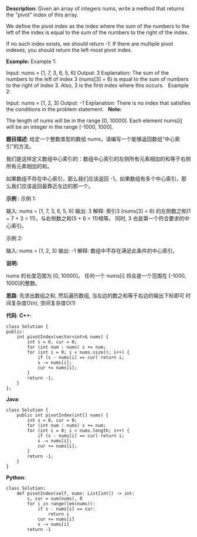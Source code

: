 __Description__:
Given an array of integers nums, write a method that returns the "pivot" index of this array.

We define the pivot index as the index where the sum of the numbers to the left of the index is equal to the sum of the numbers to the right of the index.

If no such index exists, we should return -1. If there are multiple pivot indexes, you should return the left-most pivot index.

__Example:__
Example 1:

Input: 
nums = [1, 7, 3, 6, 5, 6]
Output: 3
Explanation: 
The sum of the numbers to the left of index 3 (nums[3] = 6) is equal to the sum of numbers to the right of index 3.
Also, 3 is the first index where this occurs.
 
Example 2:

Input: 
nums = [1, 2, 3]
Output: -1
Explanation: 
There is no index that satisfies the conditions in the problem statement.
 
__Note:__

The length of nums will be in the range [0, 10000].
Each element nums[i] will be an integer in the range [-1000, 1000].

__题目描述__:
给定一个整数类型的数组 nums，请编写一个能够返回数组“中心索引”的方法。

我们是这样定义数组中心索引的：数组中心索引的左侧所有元素相加的和等于右侧所有元素相加的和。

如果数组不存在中心索引，那么我们应该返回 -1。如果数组有多个中心索引，那么我们应该返回最靠近左边的那一个。

__示例 :__
示例 1:

输入: 
nums = [1, 7, 3, 6, 5, 6]
输出: 3
解释: 
索引3 (nums[3] = 6) 的左侧数之和(1 + 7 + 3 = 11)，与右侧数之和(5 + 6 = 11)相等。
同时, 3 也是第一个符合要求的中心索引。

示例 2:

输入: 
nums = [1, 2, 3]
输出: -1
解释: 
数组中不存在满足此条件的中心索引。

__说明:__

nums 的长度范围为 [0, 10000]。
任何一个 nums[i] 将会是一个范围在 [-1000, 1000]的整数。

__思路__:
先求出数组之和, 然后遍历数组, 当左边的数之和等于右边的输出下标即可
时间复杂度O(n), 空间复杂度O(1)

__代码__:
__C++__:
```
class Solution {
public:
    int pivotIndex(vector<int>& nums) {
        int s = 0, cur = 0;
        for (int num : nums) s += num;
        for (int i = 0; i < nums.size(); i++) {
            if (s - nums[i] == cur) return i;
            s -= nums[i];
            cur += nums[i];
        }
        return -1;
    }
};
```

__Java__:
```
class Solution {
    public int pivotIndex(int[] nums) {
        int s = 0, cur = 0;
        for (int num : nums) s += num;
        for (int i = 0; i < nums.length; i++) {
            if (s - nums[i] == cur) return i;
            s -= nums[i];
            cur += nums[i];
        }
        return -1;
    }
}
```

__Python__:
```
class Solution:
    def pivotIndex(self, nums: List[int]) -> int:
        s, cur = sum(nums), 0
        for i in range(len(nums)):
            if s - nums[i] == cur:
                return i
            cur += nums[i]
            s -= nums[i]
        return -1
```